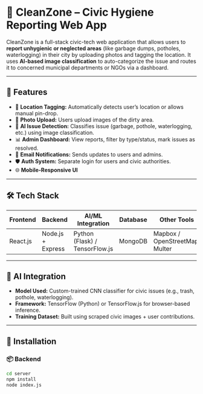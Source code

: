 # 🧹 CleanZone – Civic Hygiene Reporting Web App

CleanZone is a full-stack civic-tech web application that allows users to **report unhygienic or neglected areas** (like garbage dumps, potholes, waterlogging) in their city by uploading photos and tagging the location. It uses **AI-based image classification** to auto-categorize the issue and routes it to concerned municipal departments or NGOs via a dashboard.

---

## 🚀 Features

- 📍 **Location Tagging:** Automatically detects user’s location or allows manual pin-drop.
- 📸 **Photo Upload:** Users upload images of the dirty area.
- 🧠 **AI Issue Detection:** Classifies issue (garbage, pothole, waterlogging, etc.) using image classification.
- 📊 **Admin Dashboard:** View reports, filter by type/status, mark issues as resolved.
- 🔔 **Email Notifications:** Sends updates to users and admins.
- 🛡️ **Auth System:** Separate login for users and civic authorities.
- 🌐 **Mobile-Responsive UI**

---

## 🛠️ Tech Stack

| Frontend       | Backend         | AI/ML Integration       | Database       | Other Tools         |
|----------------|------------------|--------------------------|----------------|----------------------|
| React.js       | Node.js + Express| Python (Flask) / TensorFlow.js | MongoDB        | Mapbox / OpenStreetMap, Multer |

---

## 🧠 AI Integration

- **Model Used:** Custom-trained CNN classifier for civic issues (e.g., trash, pothole, waterlogging).
- **Framework:** TensorFlow (Python) or TensorFlow.js for browser-based inference.
- **Training Dataset:** Built using scraped civic images + user contributions.

---

## 🧪 Installation

### 📦 Backend
```bash
cd server
npm install
node index.js




